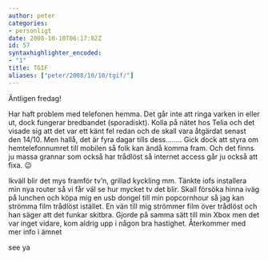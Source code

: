 ```yaml
---
author: peter
categories:
- personligt
date: 2008-10-10T06:17:02Z
id: 57
syntaxhighlighter_encoded:
- "1"
title: TGIF
aliases: ["peter/2008/10/10/tgif/"]
---
```


Äntligen fredag!

Har haft problem med telefonen hemma. Det går inte att ringa varken in eller ut, dock fungerar bredbandet (sporadiskt). Kolla på nätet hos Telia och det visade sig att det var ett känt fel redan och de skall vara åtgärdat senast den 14/10. Men hallå, det är fyra dagar tills dess…….. Gick dock att styra om hemtelefonnumret till mobilen så folk kan ändå komma fram. Och det finns ju massa grannar som också har trådlöst så internet access går ju också att fixa. 😉

Ikväll blir det mys framför tv’n, grillad kyckling mm. Tänkte iofs installera min nya router så vi får väl se hur mycket tv det blir. Skall försöka hinna iväg på lunchen och köpa mig en usb dongel till min popcornhour så jag kan strömma film trådlöst istället. En vän till mig strömmer film över trådlöst och han säger att det funkar skitbra. Gjorde på samma sätt till min Xbox men det var inget vidare, kom aldrig upp i någon bra hastighet. Återkommer med mer info i ämnet

see ya

